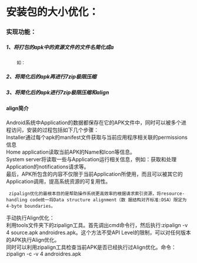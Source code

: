 # 安装包的大小优化：
### 实现功能：
##### 1、将打包的apk中的资源文件的文件名简化成a
        如：
##### 2、将简化后的apk再进行7zip极限压缩
##### 3、将简化后的apk进行7zip极限压缩和align


#### align简介
   Android系统中Application的数据都保存在它的APK文件中，同时可以被多个进程访问，安装的过程包括如下几个步骤：  
       Installer通过每个apk的manifest文件获取与当前应用程序相关联的permissions信息  
       Home application读取当前APK的Name和Icon等信息。  
       System server将读取一些与Application运行相关信息，例如：获取和处理Application的notifications请求等。  
       最后，APK所包含的内容不仅限于当前Application所使用，而且可以被其它的Application调用，提高系统资源的可复用性。  

     zipalign优化的最根本目的是帮助操作系统更高效率的根据请求索引资源，将resource-handling code统一将Data structure alignment（数 据结构对齐标准:DSA）限定为4-byte boundaries。  

   手动执行Align优化：  
    利用tools文件夹下的zipalign工具。首先调出cmd命令行，然后执行:zipalign -v 4 source.apk androidres.apk。这个方法不受API Level的限制，可以对任何版本的APK执行Align优化。  
    同时可以利用zipalign工具检查当前APK是否已经执行过Align优化。命令：zipalign -c -v 4 androidres.apk  
